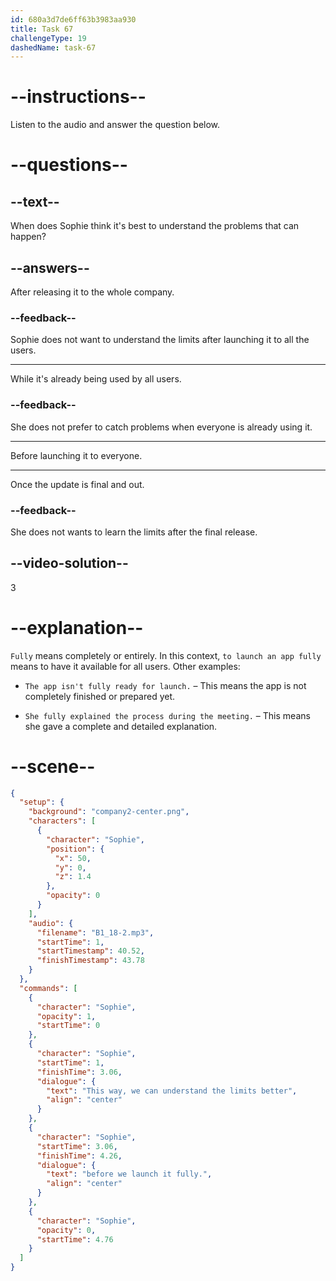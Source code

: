 ```yaml
---
id: 680a3d7de6ff63b3983aa930
title: Task 67
challengeType: 19
dashedName: task-67
---
```


<!-- (Audio) Sophie: This way, we can understand the limits better before we launch it fully. -->

# --instructions--

Listen to the audio and answer the question below.

# --questions--

## --text--

When does Sophie think it's best to understand the problems that can happen?

## --answers--

After releasing it to the whole company.

### --feedback--

Sophie does not want to understand the limits after launching it to all the users.

---

While it's already being used by all users.

### --feedback--

She does not prefer to catch problems when everyone is already using it.

---

Before launching it to everyone.

---

Once the update is final and out.

### --feedback--

She does not wants to learn the limits after the final release.

## --video-solution--

3

# --explanation--

`Fully` means completely or entirely. In this context, `to launch an app fully` means to have it available for all users. Other examples:

- `The app isn't fully ready for launch.` – This means the app is not completely finished or prepared yet.

- `She fully explained the process during the meeting.` – This means she gave a complete and detailed explanation.

# --scene--

```json
{
  "setup": {
    "background": "company2-center.png",
    "characters": [
      {
        "character": "Sophie",
        "position": {
          "x": 50,
          "y": 0,
          "z": 1.4
        },
        "opacity": 0
      }
    ],
    "audio": {
      "filename": "B1_18-2.mp3",
      "startTime": 1,
      "startTimestamp": 40.52,
      "finishTimestamp": 43.78
    }
  },
  "commands": [
    {
      "character": "Sophie",
      "opacity": 1,
      "startTime": 0
    },
    {
      "character": "Sophie",
      "startTime": 1,
      "finishTime": 3.06,
      "dialogue": {
        "text": "This way, we can understand the limits better",
        "align": "center"
      }
    },
    {
      "character": "Sophie",
      "startTime": 3.06,
      "finishTime": 4.26,
      "dialogue": {
        "text": "before we launch it fully.",
        "align": "center"
      }
    },
    {
      "character": "Sophie",
      "opacity": 0,
      "startTime": 4.76
    }
  ]
}
```
